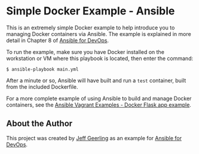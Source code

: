 # Simple Docker Example - Ansible

This is an extremely simple Docker example to help introduce you to managing Docker containers via Ansible. The example is explained in more detail in Chapter 8 of [Ansible for DevOps](https://www.ansiblefordevops.com/).

To run the example, make sure you have Docker installed on the workstation or VM where this playbook is located, then enter the command:

    $ ansible-playbook main.yml

After a minute or so, Ansible will have built and run a `test` container, built from the included Dockerfile.

For a more complete example of using Ansible to build and manage Docker containers, see the [Ansible Vagrant Examples - Docker Flask app example](https://github.com/geerlingguy/ansible-vagrant-examples/tree/master/docker).

## About the Author

This project was created by [Jeff Geerling](https://www.jeffgeerling.com/) as an example for [Ansible for DevOps](https://www.ansiblefordevops.com/).
